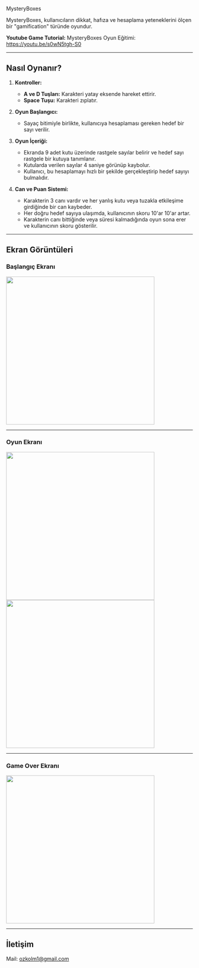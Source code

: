 MysteryBoxes

MysteryBoxes, kullanıcıların dikkat, hafıza ve hesaplama yeteneklerini ölçen bir "gamification" türünde oyundur.

**Youtube Game Tutorial:** MysteryBoxes Oyun Eğitimi: https://youtu.be/s0wN5tgh-S0

---

## Nasıl Oynanır?

1. **Kontroller:**
   - **A ve D Tuşları:** Karakteri yatay eksende hareket ettirir.
   - **Space Tuşu:** Karakteri zıplatır.

2. **Oyun Başlangıcı:**
   - Sayaç bitimiyle birlikte, kullanıcıya hesaplaması gereken hedef bir sayı verilir.

3. **Oyun İçeriği:**
   - Ekranda 9 adet kutu üzerinde rastgele sayılar belirir ve hedef sayı rastgele bir kutuya tanımlanır.
   - Kutularda verilen sayılar 4 saniye görünüp kaybolur.
   - Kullanıcı, bu hesaplamayı hızlı bir şekilde gerçekleştirip hedef sayıyı bulmalıdır.

4. **Can ve Puan Sistemi:**
   - Karakterin 3 canı vardır ve her yanlış kutu veya tuzakla etkileşime girdiğinde bir can kaybeder.
   - Her doğru hedef sayıya ulaşımda, kullanıcının skoru 10'ar 10'ar artar.
   - Karakterin canı bittiğinde veya süresi kalmadığında oyun sona erer ve kullanıcının skoru gösterilir.

---

## Ekran Görüntüleri

### Başlangıç Ekranı
<img src="https://github.com/muratozkol/Gamification/assets/72967829/77d3b745-d0e1-4414-aff4-cbd850b7fdd4" width="400">

---

### Oyun Ekranı
<img src="https://github.com/muratozkol/Gamification/assets/72967829/86ff0e39-07ca-4110-a5c3-40a5f2359695" width="400">

<img src="https://github.com/muratozkol/Gamification/assets/72967829/5123e422-2479-4d4a-a0c0-50dd79c00033" width="400">

---

### Game Over Ekranı
<img src="https://github.com/muratozkol/Gamification/assets/72967829/bddfbbe3-5ae7-4ef7-8032-028a8ccceacc" width="400">

---

## İletişim

Mail: ozkolm1@gmail.com
